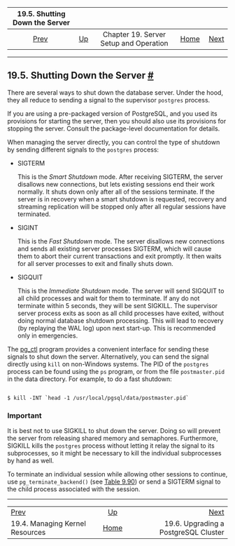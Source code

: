<!--?xml version="1.0" encoding="UTF-8" standalone="no"?-->

|                  19.5. Shutting Down the Server                  |                                                             |                                        |                                                       |                                                                |
| :--------------------------------------------------------------: | :---------------------------------------------------------- | :------------------------------------: | ----------------------------------------------------: | -------------------------------------------------------------: |
| [Prev](kernel-resources.html "19.4. Managing Kernel Resources")  | [Up](runtime.html "Chapter 19. Server Setup and Operation") | Chapter 19. Server Setup and Operation | [Home](index.html "PostgreSQL 17devel Documentation") |  [Next](upgrading.html "19.6. Upgrading a PostgreSQL Cluster") |

***

## 19.5. Shutting Down the Server [#](#SERVER-SHUTDOWN)

[]()

There are several ways to shut down the database server. Under the hood, they all reduce to sending a signal to the supervisor `postgres` process.

If you are using a pre-packaged version of PostgreSQL, and you used its provisions for starting the server, then you should also use its provisions for stopping the server. Consult the package-level documentation for details.

When managing the server directly, you can control the type of shutdown by sending different signals to the `postgres` process:

*   SIGTERM[]()

    This is the *Smart Shutdown* mode. After receiving SIGTERM, the server disallows new connections, but lets existing sessions end their work normally. It shuts down only after all of the sessions terminate. If the server is in recovery when a smart shutdown is requested, recovery and streaming replication will be stopped only after all regular sessions have terminated.

*   SIGINT[]()

    This is the *Fast Shutdown* mode. The server disallows new connections and sends all existing server processes SIGTERM, which will cause them to abort their current transactions and exit promptly. It then waits for all server processes to exit and finally shuts down.

*   SIGQUIT[]()

    This is the *Immediate Shutdown* mode. The server will send SIGQUIT to all child processes and wait for them to terminate. If any do not terminate within 5 seconds, they will be sent SIGKILL. The supervisor server process exits as soon as all child processes have exited, without doing normal database shutdown processing. This will lead to recovery (by replaying the WAL log) upon next start-up. This is recommended only in emergencies.

The [pg\_ctl](app-pg-ctl.html "pg_ctl") program provides a convenient interface for sending these signals to shut down the server. Alternatively, you can send the signal directly using `kill` on non-Windows systems. The PID of the `postgres` process can be found using the `ps` program, or from the file `postmaster.pid` in the data directory. For example, to do a fast shutdown:

```

$ kill -INT `head -1 /usr/local/pgsql/data/postmaster.pid`
```

### Important

It is best not to use SIGKILL to shut down the server. Doing so will prevent the server from releasing shared memory and semaphores. Furthermore, SIGKILL kills the `postgres` process without letting it relay the signal to its subprocesses, so it might be necessary to kill the individual subprocesses by hand as well.

To terminate an individual session while allowing other sessions to continue, use `pg_terminate_backend()` (see [Table 9.90](functions-admin.html#FUNCTIONS-ADMIN-SIGNAL-TABLE "Table 9.90. Server Signaling Functions")) or send a SIGTERM signal to the child process associated with the session.

***

|                                                                  |                                                             |                                                                |
| :--------------------------------------------------------------- | :---------------------------------------------------------: | -------------------------------------------------------------: |
| [Prev](kernel-resources.html "19.4. Managing Kernel Resources")  | [Up](runtime.html "Chapter 19. Server Setup and Operation") |  [Next](upgrading.html "19.6. Upgrading a PostgreSQL Cluster") |
| 19.4. Managing Kernel Resources                                  |    [Home](index.html "PostgreSQL 17devel Documentation")    |                           19.6. Upgrading a PostgreSQL Cluster |
